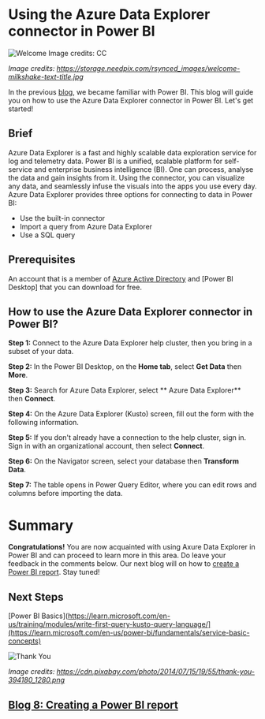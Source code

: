 # Using the Azure Data Explorer connector in Power BI 

![Welcome Image credits: CC](https://user-images.githubusercontent.com/58803999/204959575-c0012acb-ff67-4d67-b43f-c1be859f0f77.jpg)

*Image credits: https://storage.needpix.com/rsynced_images/welcome-milkshake-text-title.jpg*

In the previous [blog](https://github.com/prabhugayatri/MLSA-SIL-Blog-2022/blob/main/Blog6.md), we became familiar with Power BI. This blog will guide you on how to use the Azure Data Explorer connector in Power BI. Let's get started!

## Brief
Azure Data Explorer is a fast and highly scalable data exploration service for log and telemetry data. Power BI is a unified, scalable platform for self-service and enterprise business intelligence (BI). One can process, analyse the data and gain insights from it. Using the connector, you can visualize any data, and seamlessly infuse the visuals into the apps you use every day. 
Azure Data Explorer provides three options for connecting to data in Power BI: 
* Use the built-in connector 
* Import a query from Azure Data Explorer
* Use a SQL query

## Prerequisites
An account that is a member of [Azure Active Directory](https://dataexplorer.azure.com/clusters/help/databases/samples) and [Power BI Desktop] that you can download for free.

## How to use the Azure Data Explorer connector in Power BI?

**Step 1:** Connect to the Azure Data Explorer help cluster, then you bring in a subset of your data.

**Step 2:** In the Power BI Desktop, on the **Home tab**, select **Get Data** then **More**.
 
**Step 3:** Search for Azure Data Explorer, select ** Azure Data Explorer** then **Connect**.

**Step 4:** On the Azure Data Explorer (Kusto) screen, fill out the form with the following information.

**Step 5:** If you don't already have a connection to the help cluster, sign in. Sign in with an organizational account, then select **Connect**.

**Step 6:** On the Navigator screen, select your database then **Transform Data**.

**Step 7:** The table opens in Power Query Editor, where you can edit rows and columns before importing the data.

# Summary
**Congratulations!** You are now acquainted with using Axure Data Explorer in Power BI and can proceed to learn more in this area. Do leave your feedback in the comments below. Our next blog will on how to [create a Power BI report](https://github.com/prabhugayatri/MLSA-SIL-Blog-2022/blob/main/Blog8.md). Stay tuned!

## Next Steps

[Power BI Basics](https://learn.microsoft.com/en-us/training/modules/write-first-query-kusto-query-language/](https://learn.microsoft.com/en-us/power-bi/fundamentals/service-basic-concepts)

![Thank You](https://cdn.pixabay.com/photo/2014/07/15/19/55/thank-you-394180_1280.png)

*Image credits: https://cdn.pixabay.com/photo/2014/07/15/19/55/thank-you-394180_1280.png*

## [Blog 8: Creating a Power BI report](https://github.com/prabhugayatri/MLSA-SIL-Blog-2022/blob/main/Blog8.md)
